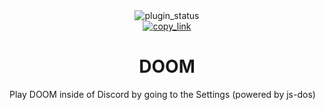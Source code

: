 <!--
	* This file was autogenerated, do not modify it directly
	* https://github.com/nexpid/RevengePlugins/blob/dev/scripts/build/modules/readmes.ts
-->

<div align="center">
<img alt="plugin_status" src="https://img.shields.io/badge/plugin_status-finished-a6da95?style=for-the-badge&labelColor=24273a" />
<br/>
<a href="https://revenge.nexpid.xyz/doom">
<img alt="copy_link" src="https://img.shields.io/badge/copy_link-1e2030?style=for-the-badge" />
</a>
</div>

<h1 align="center">
DOOM
</h1>

Play DOOM inside of Discord by going to the Settings (powered by js-dos)
